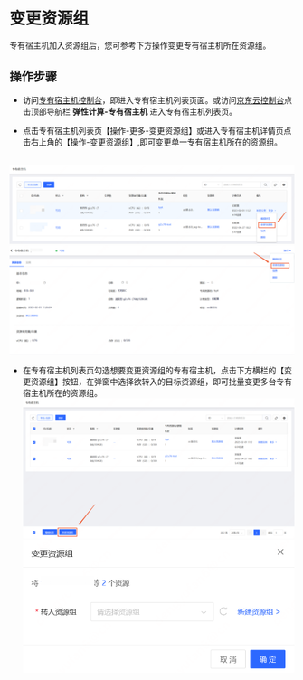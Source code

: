 # 变更资源组

专有宿主机加入资源组后，您可参考下方操作变更专有宿主机所在资源组。

## 操作步骤


- 访问[专有宿主机控制台](https://cns-console.jdcloud.com/host/dedicatedHost/list)，即进入专有宿主机列表页面。或访问[京东云控制台](https://console.jdcloud.com)点击顶部导航栏 **弹性计算-专有宿主机** 进入专有宿主机列表页。

- 点击专有宿主机列表页【操作-更多-变更资源组】或进入专有宿主机详情页点击右上角的【操作-变更资源组】,即可变更单一专有宿主机所在的资源组。

<br>![](../../../../../image/dh/dh-rg-change.png)
<br>![](../../../../../image/dh/dh-rg-change01.png)

- 在专有宿主机列表页勾选想要变更资源组的专有宿主机，点击下方横栏的【变更资源组】按钮，在弹窗中选择欲转入的目标资源组，即可批量变更多台专有宿主机所在的资源组。
<br>![](../../../../../image/dh/dh-rg-changeSelect.png)
<br>![](../../../../../image/dh/dh-rg-change02.png)


